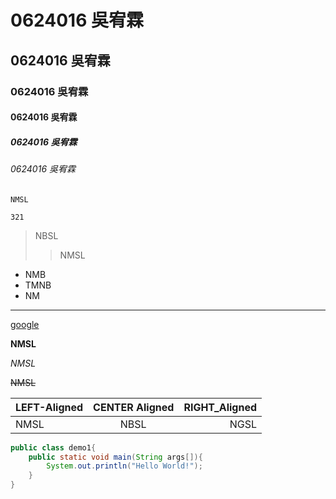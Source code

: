 # 0624016 吳宥霖

## 0624016 吳宥霖

### 0624016 吳宥霖

#### 0624016 吳宥霖

##### 0624016 吳宥霖

###### 0624016 吳宥霖

```
NMSL
```

`321`

>NBSL
>>NMSL

* NMB
* TMNB
* NM

***

[google](https://www.google.com/)

**NMSL**

*NMSL*

~~NMSL~~

| LEFT-Aligned | CENTER Aligned | RIGHT_Aligned |
|:-------------|:--------------:|--------------:|
|NMSL          |   NBSL         |     NGSL      |

```JAVA
public class demo1{    
	public static void main(String args[]){  
		System.out.println("Hello World!");  
	}
}
```


